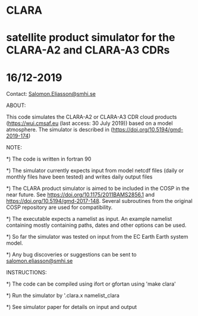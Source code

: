 # CLARA
# satellite product simulator for the CLARA-A2 and CLARA-A3 CDRs
#
# 16/12-2019

Contact:
Salomon.Eliasson@smhi.se

ABOUT:

This code simulates the CLARA-A2 or CLARA-A3 CDR cloud products
(https://wui.cmsaf.eu (last access: 30 July 2019)) based on a model atmosphere.
The simulator is described in (https://doi.org/10.5194/gmd-2019-174)

NOTE: 

*) The code is written in fortran 90

*) The simulator currently expects input from model netcdf files
(daily or monthly files have been tested) and writes daily
output files

*) The CLARA product simulator is aimed to be included in the COSP
in the near future. See https://doi.org/10.1175/2011BAMS2856.1 and
https://doi.org/10.5194/gmd-2017-148. Several subroutines from the
original COSP repository are used for compatibility.

*) The executable expects a namelist as input. An example
namelist containing mostly containing paths, dates and other
options can be used.

*) So far the simulator was tested on input from the EC Earth Earth system model.

*) Any bug discoveries or suggestions can be sent to salomon.eliasson@smhi.se


INSTRUCTIONS:

*) The code can be compiled using ifort or gfortan using 'make clara'

*) Run the simulator by '.clara.x namelist_clara

*) See simulator paper for details on input and output

